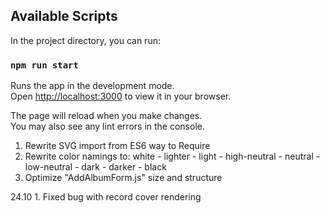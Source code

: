 ## Available Scripts

In the project directory, you can run:

### `npm run start`

Runs the app in the development mode.\
Open [http://localhost:3000](http://localhost:3000) to view it in your browser.

The page will reload when you make changes.\
You may also see any lint errors in the console.

<!-- TODO -->

1) Rewrite SVG import from ES6 way to Require
2) Rewrite color namings to: 
    white - lighter - light - high-neutral - neutral - low-neutral - dark - darker - black
3) Optimize "AddAlbumForm.js" size and structure


<!-- Changes -->

24.10
    1. Fixed bug with record cover rendering
